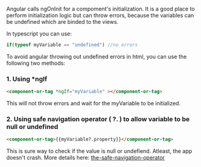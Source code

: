Angular calls ngOnInit for a compoment's initialization. It is a good place to perform initialization logic but can throw errors, 
because the variables can be undefined which are binded to the views. 

In typescript you can use:
```ts
if(typeof myVariable == "undefined") //no errors
```

To avoid angular throwing out undefined errors in html, you can use the following two methods:

### 1. Using *ngIf
```html
<component-or-tag *ngIf="myVariable" ></component-or-tag>
```
This will not throw errors and wait for the myVariable to be initialized. 

### 2. Using safe navigation operator ( ?. ) to allow variable to be null or undefined
```html
<component-or-tag>{{myVariable?.property}}</component-or-tag>
```
This is sure way to check if the value is null or undefiend. Atleast, the app doesn't crash. More details here: [the-safe-navigation-operator](https://angular.io/guide/template-syntax#the-safe-navigation-operator----and-null-property-paths)
